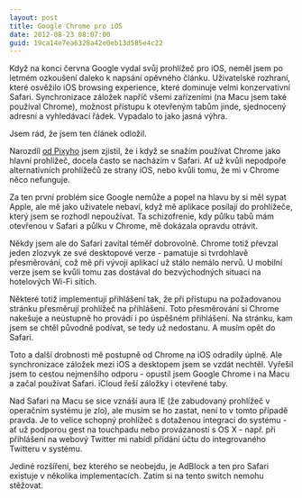 ```yaml
---
layout: post
title: Google Chrome pro iOS
date: 2012-08-23 08:07:00
guid: 19ca14e7ea6328a42e0eb13d585e4c22
---
```


Když na konci června Google vydal svůj prohlížeč pro iOS, neměl jsem po letmém ozkoušení daleko k napsání opěvného článku. Uživatelské rozhraní, které osvěžilo iOS browsing experience, které dominuje velmi konzervativní Safari. Synchronizace záložek napříč všemi zařízeními (na Macu jsem také používal Chrome), možnost přístupu k otevřeným tabům jinde, sjednocený adresní a vyhledávací řádek. Vypadalo to jako jasná výhra.

Jsem rád, že jsem ten článek odložil.

Narozdíl [od Pixyho](https://twitter.com/pixycz/status/238275599343448064) jsem zjistil, že i když se snažím používat Chrome jako hlavní prohlížeč, docela často se nacházím v Safari. Ať už kvůli nepodpoře alternativních prohlížečů ze strany iOS, nebo kvůli tomu, že mi v Chrome něco nefunguje.

Za ten první problém sice Google nemůže a popel na hlavu by si měl sypat Apple, ale mě jako uživatele nebaví, když mě aplikace posílají do prohlížeče, který jsem se rozhodl nepoužívat. Ta schizofrenie, kdy půlku tabů mám otevřenou v Safari a půlku v Chrome, mě dokázala opravdu otrávit.

Někdy jsem ale do Safari zavítal téměř dobrovolně. Chrome totiž převzal jeden zlozvyk ze své desktopové verze - pamatuje si tvrdohlavě přesměrování, což mě při vývoji aplikací už stálo nemálo nervů. U mobilní verze jsem se kvůli tomu zas dostával do bezvýchodných situací na hotelových Wi-Fi sítích.

Některé totiž implementují přihlášení tak, že při přístupu na požadovanou stránku přesměrují prohlížeč na přihlášení. Toto přesměrování si Chrome nakešuje a neústupně ho provádí i po úspěšném přihlášení. Na stránku, kam jsem se chtěl původně podívat, se tedy už nedostanu. A musím opět do Safari.

Toto a další drobnosti mě postupně od Chrome na iOS odradily úplně. Ale synchronizace záložek mezi iOS a desktopem jsem se vzdát nechtěl. Vyřešil jsem to cestou nejmenšího odporu - opustil jsem Google Chrome i na Macu a začal používat Safari. iCloud řeší záložky i otevřené taby.

Nad Safari na Macu se sice vznáší aura IE (že zabudovaný prohlížeč v operačním systému je zlo), ale musím se ho zastat, není to v tomto případě pravda. Je to velice schopný prohlížeč s dotaženou integrací do systému - ať už podporou gest na touchpadu nebo provázaností s OS X - např. při přihlášení na webový Twitter mi nabídl přidání účtu do integrovaného Twitteru v systému.

Jediné rozšíření, bez kterého se neobejdu, je AdBlock a ten pro Safari existuje v několika implementacích. Zatím si na tento switch nemohu stěžovat.
